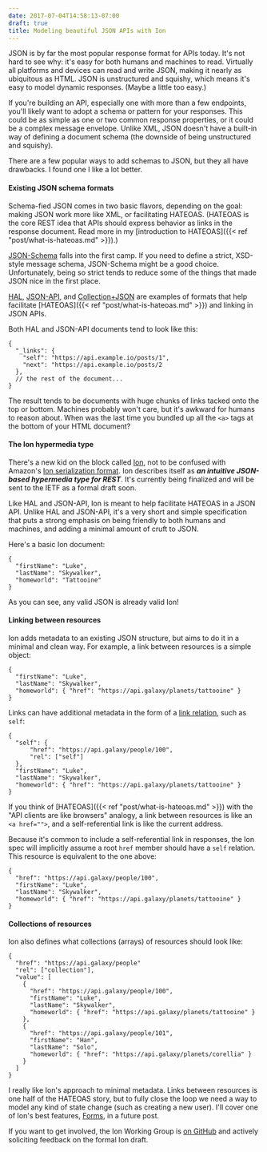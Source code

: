 ```yaml
---
date: 2017-07-04T14:58:13-07:00
draft: true
title: Modeling beautiful JSON APIs with Ion
---
```


JSON is by far the most popular response format for APIs today. It's not hard to see why: it's easy for both humans and machines to read. Virtually all platforms and devices can read and write JSON, making it nearly as ubiquitous as HTML. JSON is unstructured and squishy, which means it's easy to model dynamic responses. (Maybe a little too easy.)

If you're building an API, especially one with more than a few endpoints, you'll likely want to adopt a schema or pattern for your responses. This could be as simple as one or two common response properties, or it could be a complex message envelope. Unlike XML, JSON doesn't have a built-in way of defining a document schema (the downside of being unstructured and squishy).

There are a few popular ways to add schemas to JSON, but they all have drawbacks. I found one I like a lot better.

<!--more-->

#### Existing JSON schema formats

Schema-fied JSON comes in two basic flavors, depending on the goal: making JSON work more like XML, or facilitating HATEOAS. (HATEOAS is the core REST idea that APIs should express behavior as links in the response document. Read more in my [introduction to HATEOAS]({{< ref "post/what-is-hateoas.md" >}}).)

[JSON-Schema][json-schema-def] falls into the first camp. If you need to define a strict, XSD-style message schema, JSON-Schema might be a good choice. Unfortunately, being so strict tends to reduce some of the things that made JSON nice in the first place.

[HAL][hal-def], [JSON-API][json-api-def], and [Collection+JSON][collection-json-def] are examples of formats that help facilitate [HATEOAS]({{< ref "post/what-is-hateoas.md" >}}) and linking in JSON APIs.

Both HAL and JSON-API documents tend to look like this:

```
{
  "_links": {
    "self": "https://api.example.io/posts/1",
    "next": "https://api.example.io/posts/2
  },
  // the rest of the document...
}
```

The result tends to be documents with huge chunks of links tacked onto the top or bottom. Machines probably won't care, but it's awkward for humans to reason about. When was the last time you bundled up all the `<a>` tags at the bottom of your HTML document?

#### The Ion hypermedia type

There's a new kid on the block called [Ion][ion-def], not to be confused with Amazon's [Ion serialization format][amazon-ion-def]. Ion describes itself as _**an intuitive JSON-based hypermedia type for REST**_. It's currently being finalized and will be sent to the IETF as a formal draft soon.

Like HAL and JSON-API, Ion is meant to help facilitate HATEOAS in a JSON API. Unlike HAL and JSON-API, it's a very short and simple specification that puts a strong emphasis on being friendly to both humans and machines, and adding a minimal amount of cruft to JSON.

Here's a basic Ion document:

```
{
  "firstName": "Luke",
  "lastName": "Skywalker",
  "homeworld": "Tattooine"
}
```

As you can see, any valid JSON is already valid Ion!

#### Linking between resources

Ion adds metadata to an existing JSON structure, but aims to do it in a minimal and clean way. For example, a link between resources is a simple object:

```
{
  "firstName": "Luke",
  "lastName": "Skywalker",
  "homeworld": { "href": "https://api.galaxy/planets/tattooine" }
}
```

Links can have additional metadata in the form of a [link relation][link-relations], such as `self`:

```
{
  "self": {
      "href": "https://api.galaxy/people/100",
      "rel": ["self"]
  },
  "firstName": "Luke",
  "lastName": "Skywalker",
  "homeworld": { "href": "https://api.galaxy/planets/tattooine" }
}
```

If you think of [HATEOAS]({{< ref "post/what-is-hateoas.md" >}}) with the "API clients are like browsers" analogy, a link between resources is like an `<a href="">`, and a self-referential link is like the current address.

Because it's common to include a self-referential link in responses, the Ion spec will implicitly assume a root `href` member should have a `self` relation. This resource is equivalent to the one above:

```
{
  "href": "https://api.galaxy/people/100",
  "firstName": "Luke",
  "lastName": "Skywalker",
  "homeworld": { "href": "https://api.galaxy/planets/tattooine" }
}
```


#### Collections of resources

Ion also defines what collections (arrays) of resources should look like:

```
{
  "href": "https://api.galaxy/people"
  "rel": ["collection"],
  "value": [
    {
      "href": "https://api.galaxy/people/100",
      "firstName": "Luke",
      "lastName": "Skywalker",
      "homeworld": { "href": "https://api.galaxy/planets/tattooine" }
    },
    {
      "href": "https://api.galaxy/people/101",
      "firstName": "Han",
      "lastName": "Solo",
      "homeworld": { "href": "https://api.galaxy/planets/corellia" }
    }
  ]
}
```

I really like Ion's approach to minimal metadata. Links between resources is one half of the HATEOAS story, but to fully close the loop we need a way to model any kind of state change (such as creating a new user). I'll cover one of Ion's best features, [Forms][ion-forms], in a future post.

If you want to get involved, the Ion Working Group is [on GitHub][ionwg-github] and actively soliciting feedback on the formal Ion draft.


[json-schema-def]: http://json-schema.org
[hal-def]: http://stateless.co/hal_specification.html
[json-api-def]: http://jsonapi.org/
[collection-json-def]: http://amundsen.com/media-types/collection/
[ion-def]: https://ionwg.org
[amazon-ion-def]: https://amzn.github.io/ion-docs/index.html
[link-relations]: https://www.iana.org/assignments/link-relations/link-relations.xhtml#link-relations-1
[ion-forms]: https://ionwg.org/#forms
[ionwg-github]: https://github.com/ionwg/ion-doc/issues
